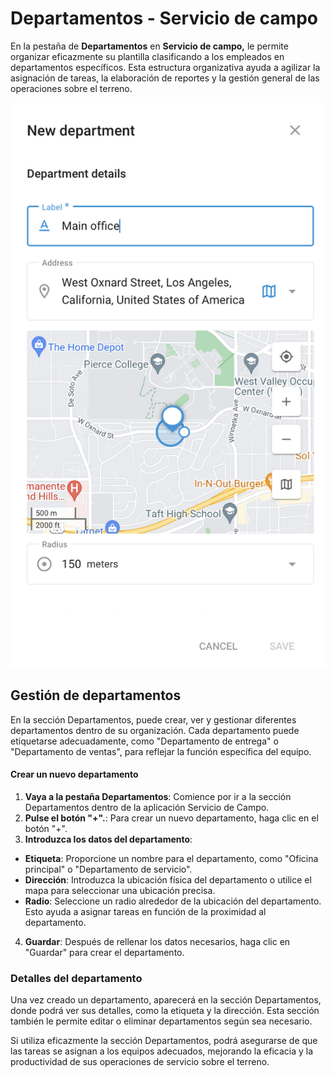 # Departamentos - Servicio de campo

En la pestaña de **Departamentos** en **Servicio de campo,** le permite organizar eficazmente su plantilla clasificando a los empleados en departamentos específicos. Esta estructura organizativa ayuda a agilizar la asignación de tareas, la elaboración de reportes y la gestión general de las operaciones sobre el terreno.

![image-20240816-172857.png](attachments/image-20240816-172857.png)

## Gestión de departamentos

En la sección Departamentos, puede crear, ver y gestionar diferentes departamentos dentro de su organización. Cada departamento puede etiquetarse adecuadamente, como "Departamento de entrega" o "Departamento de ventas", para reflejar la función específica del equipo.

#### Crear un nuevo departamento

1. **Vaya a la pestaña Departamentos**: Comience por ir a la sección Departamentos dentro de la aplicación Servicio de Campo.
2. **Pulse el botón "+".**: Para crear un nuevo departamento, haga clic en el botón "+".
3. **Introduzca los datos del departamento**:
  - **Etiqueta**: Proporcione un nombre para el departamento, como "Oficina principal" o "Departamento de servicio".
  - **Dirección**: Introduzca la ubicación física del departamento o utilice el mapa para seleccionar una ubicación precisa.
  - **Radio**: Seleccione un radio alrededor de la ubicación del departamento. Esto ayuda a asignar tareas en función de la proximidad al departamento.
4. **Guardar**: Después de rellenar los datos necesarios, haga clic en "Guardar" para crear el departamento.

### Detalles del departamento

Una vez creado un departamento, aparecerá en la sección Departamentos, donde podrá ver sus detalles, como la etiqueta y la dirección. Esta sección también le permite editar o eliminar departamentos según sea necesario.

Si utiliza eficazmente la sección Departamentos, podrá asegurarse de que las tareas se asignan a los equipos adecuados, mejorando la eficacia y la productividad de sus operaciones de servicio sobre el terreno.